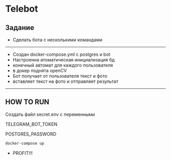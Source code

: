 # Telebot
## Задание
- Сделать бота с несколькими командами
-------
- Создан docker-compose.yml с postgres и bot
- Настроенна атоматическая инициализация бд
- конечный автомат для каждого пользователя
- в докер поднята openCV
- Бот получает от пользователя текст и фото
- вставляет текст на фото и отправляет результат
-------
## HOW TO RUN
Создать файл secret.env с переменными

TELEGRAM_BOT_TOKEN

POSTGRES_PASSWORD
``` sh 
docker-compose up
```
- PROFIT!!!